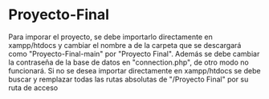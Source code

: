 # Proyecto-Final
Para imporar el proyecto, se debe importarlo directamente en xampp/htdocs y cambiar el nombre a de la carpeta que se descargará como "Proyecto-Final-main" por "Proyecto Final". Además se debe cambiar la contraseña de la base de datos en "connection.php", de otro modo no funcionará.
Si no se desea importar directamente en xampp/htdocs se debe buscar y remplazar todas las rutas absolutas de "/Proyecto Final" por su ruta de acceso
